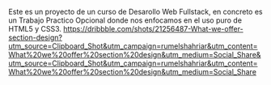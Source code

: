 Este es un proyecto de un curso de Desarollo Web Fullstack, en concreto es un Trabajo Practico Opcional donde nos enfocamos en el uso puro de HTML5 y CSS3.
https://dribbble.com/shots/21256487-What-we-offer-section-design?utm_source=Clipboard_Shot&utm_campaign=rumelshahriar&utm_content=What%20we%20offer%20section%20design&utm_medium=Social_Share&utm_source=Clipboard_Shot&utm_campaign=rumelshahriar&utm_content=What%20we%20offer%20section%20design&utm_medium=Social_Share
